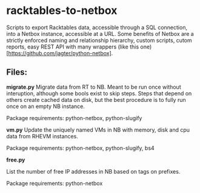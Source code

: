 # racktables-to-netbox

Scripts to export Racktables data, accessible through a SQL connection, into a Netbox instance, accessible at a URL.
Some benefits of Netbox are a strictly enforced naming and relationship hierarchy, custom scripts, cutom reports, easy REST API with many wrappers (like this one)[https://github.com/jagter/python-netbox].

## Files:
**migrate.py**
Migrate data from RT to NB. Meant to be run once without interuption, although some bools exist to skip steps.
Steps that depend on others create cached data on disk, but the best procedure is to fully run once on an empty NB instance.

Package requirements: python-netbox, python-slugify

**vm.py**
Update the uniquely named VMs in NB with memory, disk and cpu data from RHEVM instances.

Package requirements: python-netbox, python-slugify, bs4

**free.py**

List the number of free IP addresses in NB based on tags on prefixes.

Package requirements: python-netbox
